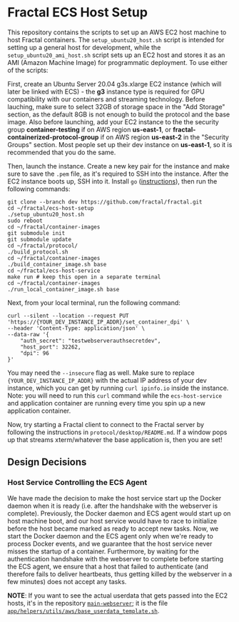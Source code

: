 # Fractal ECS Host Setup

This repository contains the scripts to set up an AWS EC2 host machine to host Fractal containers. The `setup_ubuntu20_host.sh` script is intended for setting up a general host for development, while the `setup_ubuntu20_ami_host.sh` script sets up an EC2 host and stores it as an AMI (Amazon Machine Image) for programmatic deployment. To use either of the scripts:

First, create an Ubuntu Server 20.04 g3s.xlarge EC2 instance (which will later be linked with ECS) - the **g3** instance type is required for GPU compatibility with our containers and streaming technology. Before lauching, make sure to select 32GB of storage space in the "Add Storage" section, as the default 8GB is not enough to build the protocol and the base image. Also before launching, add your EC2 instance to the the security group **container-testing** if on AWS region **us-east-1**, or **fractal-containerized-protocol-group** if on AWS region **us-east-2** in the "Security Groups" section. Most people set up their dev instance on **us-east-1**, so it is recommended that you do the same.

Then, launch the instance. Create a new key pair for the instance and make sure to save the `.pem` file, as it's required to SSH into the instance. After the EC2 instance boots up, SSH into it. Install `go` ([instructions](https://linuxize.com/post/how-to-install-go-on-ubuntu-20-04/)), then run the following commands:

```
git clone --branch dev https://github.com/fractal/fractal.git
cd ~/fractal/ecs-host-setup
./setup_ubuntu20_host.sh
sudo reboot
cd ~/fractal/container-images
git submodule init
git submodule update
cd ~/fractal/protocol/
./build_protocol.sh
cd ~/fractal/container-images
./build_container_image.sh base
cd ~/fractal/ecs-host-service
make run # keep this open in a separate terminal
cd ~/fractal/container-images
./run_local_container_image.sh base
```

Next, from your local terminal, run the following command:
```
curl --silent --location --request PUT 'https://{YOUR_DEV_INSTANCE_IP_ADDR}/set_container_dpi' \
--header 'Content-Type: application/json' \
--data-raw '{
    "auth_secret": "testwebserverauthsecretdev",
    "host_port": 32262,
    "dpi": 96
}'
```

You may need the `--insecure` flag as well. Make sure to replace `{YOUR_DEV_INSTANCE_IP_ADDR}` with the actual IP address of your dev instance, which you can get by running `curl ipinfo.io` inside the instance. Note: you will need to run this `curl` command while the `ecs-host-service` and application container are running every time you spin up a new application container.

Now, try starting a Fractal client to connect to the Fractal server by following the instructions in `protocol/desktop/README.md`. If a window pops up that streams xterm/whatever the base application is, then you are set!

## Design Decisions

### Host Service Controlling the ECS Agent

We have made the decision to make the host service start up the Docker daemon when it is ready (i.e. after the handshake with the webserver is complete). Previously, the Docker daemon and ECS agent would start up on host machine boot, and our host service would have to race to initialize before the host became marked as ready to accept new tasks. Now, we start the Docker daemon and the ECS agent only when we're ready to process Docker events, and we guarantee that the host service never misses the startup of a container. Furthermore, by waiting for the authentication handshake with the webserver to complete before starting the ECS agent, we ensure that a host that failed to authenticate (and therefore fails to deliver heartbeats, thus getting killed by the webserver in a few minutes) does not accept any tasks.

**NOTE**: If you want to see the actual userdata that gets passed into the EC2 hosts, it's in the repository [`main-webserver`](https://github.com/fractal/main-webserver); it is the file [`app/helpers/utils/aws/base_userdata_template.sh`](https://github.com/fractal/main-webserver/blob/master/app/helpers/utils/aws/base_userdata_template.sh).
